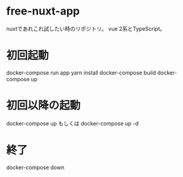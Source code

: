 # free-nuxt-app
nuxtであれこれ試したい時のリポジトリ。
vue 2系とTypeScript。

# 初回起動
docker-compose run app yarn install
docker-compose build
docker-compose up

# 初回以降の起動
docker-compose up
もしくは
docker-compose up -d

# 終了
docker-compose down
